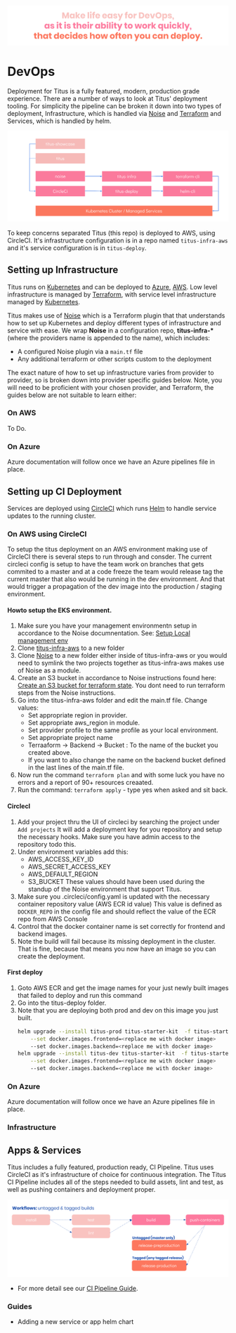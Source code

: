 ![titus-devops-quote][]

# DevOps
Deployment for Titus is a fully featured, modern, production grade experience. There are a number of ways to look at Titus' deployment tooling. For simplicity the pipeline can be broken it down into two types of deployment, Infrastructure, which is handled via [Noise]() and [Terraform]() and Services, which is handled by helm.

![titus-infrastructure-pipeline](../img/titus-pipeline.svg)

To keep concerns separated Titus (this repo) is deployed to AWS, using CircleCI. It's infrastructure configuration is in a repo named `titus-infra-aws` and it's service configuration is in `titus-deploy`.

## Setting up Infrastructure
Titus runs on [Kubernetes]() and can be deployed to [Azure](), [AWS](). Low level infrastructure is managed by [Terraform](), with service level infrastructure managed by [Kubernetes]().

Titus makes use of [Noise]() which is a Terraform plugin that that understands how to set up Kubernetes and deploy different types of infrastructure and service with ease. We wrap __Noise__ in a configuration repo, __titus-infra-*__ (where the providers name is appended to the name), which includes:

- A configured Noise plugin via a `main.tf` file
- Any additional terraform or other scripts custom to the deployment

The exact nature of how to set up infrastructure varies from provider to provider, so is broken down into provider specific guides below. Note, you will need to be proficient with your chosen provider, and Terraform, the guides below are not suitable to learn either:

### On AWS
To Do.

### On Azure
Azure documentation will follow once we have an Azure pipelines file in place.

## Setting up CI Deployment
Services are deployed using [CircleCI]() which runs [Helm]() to handle service updates to the running cluster.

### On AWS using CircleCI

To setup the titus deployment on an AWS environment making use of CircleCI there is several steps to run through and consder.
The current circleci config is setup to have the team work on branches that gets commited to a master and at a code freeze
the team would release tag the current master that also would be running in the dev environment. And that would trigger a propagation
of the dev image into the production / staging environment.


#### Howto setup the EKS environment.

1. Make sure you have your management environmentn setup in accordance to the Noise documnentation. See: [Setup Local management env](https://nearform.github.io/noise/#/setup-local/)
1. Clone [titus-infra-aws](https://github.com/nearform/titus-infra-aws) to a new folder
1. Clone [Noise](https://github.com/nearform/noise) to a new folder either inside of titus-infra-aws or you would need to symlink the two projects together as titus-infra-aws makes use of Noise as a module.
1. Create an S3 bucket in accordance to Noise instructions found here: [Create an S3 bucket for terraform state](https://nearform.github.io/noise/#/providers/aws/).
You dont need to run terraform steps from the Noise instructions.
1. Go into the titus-infra-aws folder and edit the main.tf file.
    Change values:
    - Set appropriate region in provider.
    - Set appropriate aws_region in module.
    - Set provider profile to the same profile as your local environment.
    - Set appropriate project name
    - Terraaform -> Backend -> Bucket : To the name of the bucket you created above.
    - If you want to also change the name on the backend bucket defined in the last lines of the main.tf file.
1. Now run the command `terraform plan` and with some luck you have no errors and a report of 90+ resources creaated.
1. Run the command: `terraform apply` - type yes when asked and sit back.

#### CirclecI

1. Add your project thru the UI of circleci by searching the project under `Add projects`
It will add a deployment key for you repository and setup the necessary hooks.
Make sure you have admin access to the repository todo this.
1. Under environment variables add this:
    - AWS_ACCESS_KEY_ID
    - AWS_SECRET_ACCESS_KEY
    - AWS_DEFAULT_REGION
    - S3_BUCKET
These values should have been used during the standup of the Noise environment that support Titus.
1. Make sure you .circleci/config.yaml is updated with the necessary container repository value (AWS ECR id value)
This value is defined as `DOCKER_REPO` in the config file and should reflect the value of the ECR repo from AWS Console
1. Control that the docker container name is set correctly for frontend and backend images.
1. Note the build will fail because its missing deployment in the cluster. That is fine, because that means you now have an image so you can create the deployment.

#### First deploy
1. Goto AWS ECR and get the image names for your just newly built images that failed to deploy and run this command
1. Go into the titus-deploy folder.
1. Note that you are deploying both prod and dev on this image you just built.
    ```sh
    helm upgrade --install titus-prod titus-starter-kit  -f titus-starter-kit/values.prod.yaml \
        --set docker.images.frontend=<replace me with docker image>
        --set docker.images.backend=<replace me with docker image>
    helm upgrade --install titus-dev titus-starter-kit  -f titus-starter-kit/values.dev.yaml \
        --set docker.images.frontend=<replace me with docker image>
        --set docker.images.backend=<replace me with docker image>
    ```

### On Azure
Azure documentation will follow once we have an Azure pipelines file in place.

### Infrastructure


## Apps & Services
Titus includes a fully featured, production ready, CI Pipeline. Titus uses CircleCI as it's infrastructure of choice for continuous integration. The Titus CI Pipeline includes all of the steps needed to build assets, lint and test, as well as pushing containers and deployment proper. 

![titus-ci-pipeline](../img/titus-ci-pipeline.svg)

- For more detail see our [CI Pipeline Guide](devops/ci-pipeline.md).

### Guides

- Adding a new service or app helm chart

[CircleCI]: /

<!-- Images -->
[titus-devops-quote]: ../img/titus-devops-quote.svg

